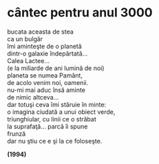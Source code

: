 # cântec pentru anul 3000

bucata aceasta de stea  
ca un bulgăr  
îmi aminteşte de o planetă  
dintr-o galaxie îndepărtată...  
Calea Lactee...  
(e la miliarde de ani lumină de noi)  
planeta se numea Pamânt,  
de acolo venim noi, oamenii.  
nu-mi mai aduc însă aminte  
de nimic altceva...  
dar totuşi ceva îmi stăruie în minte:  
o imagina ciudată a unui obiect verde,  
triunghiular, cu linii ce o străbat  
la suprafaţă... parcă îi spune  
frunză  
dar nu ştiu ce e şi la ce foloseşte.

**(1994)**